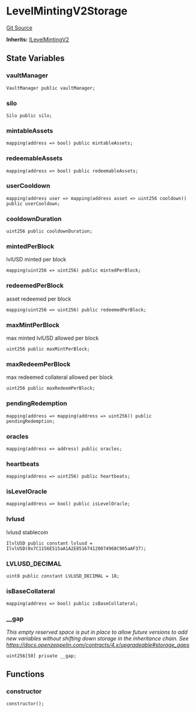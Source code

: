 # LevelMintingV2Storage
[Git Source](https://github.com/Level-Money/contracts/blob/cdcafc63c9abdb8c667176cf6dd45d63276ad690/src/v2/LevelMintingV2Storage.sol)

**Inherits:**
[ILevelMintingV2](/src/v2/interfaces/level/ILevelMintingV2.sol/interface.ILevelMintingV2.md)


## State Variables
### vaultManager

```solidity
VaultManager public vaultManager;
```


### silo

```solidity
Silo public silo;
```


### mintableAssets

```solidity
mapping(address => bool) public mintableAssets;
```


### redeemableAssets

```solidity
mapping(address => bool) public redeemableAssets;
```


### userCooldown

```solidity
mapping(address user => mapping(address asset => uint256 cooldown)) public userCooldown;
```


### cooldownDuration

```solidity
uint256 public cooldownDuration;
```


### mintedPerBlock
lvlUSD minted per block


```solidity
mapping(uint256 => uint256) public mintedPerBlock;
```


### redeemedPerBlock
asset redeemed per block


```solidity
mapping(uint256 => uint256) public redeemedPerBlock;
```


### maxMintPerBlock
max minted lvlUSD allowed per block


```solidity
uint256 public maxMintPerBlock;
```


### maxRedeemPerBlock
max redeemed collateral allowed per block


```solidity
uint256 public maxRedeemPerBlock;
```


### pendingRedemption

```solidity
mapping(address => mapping(address => uint256)) public pendingRedemption;
```


### oracles

```solidity
mapping(address => address) public oracles;
```


### heartbeats

```solidity
mapping(address => uint256) public heartbeats;
```


### isLevelOracle

```solidity
mapping(address => bool) public isLevelOracle;
```


### lvlusd
lvlusd stablecoin


```solidity
IlvlUSD public constant lvlusd = IlvlUSD(0x7C1156E515aA1A2E851674120074968C905aAF37);
```


### LVLUSD_DECIMAL

```solidity
uint8 public constant LVLUSD_DECIMAL = 18;
```


### isBaseCollateral

```solidity
mapping(address => bool) public isBaseCollateral;
```


### __gap
*This empty reserved space is put in place to allow future versions to add new
variables without shifting down storage in the inheritance chain.
See https://docs.openzeppelin.com/contracts/4.x/upgradeable#storage_gaps*


```solidity
uint256[50] private __gap;
```


## Functions
### constructor


```solidity
constructor();
```

